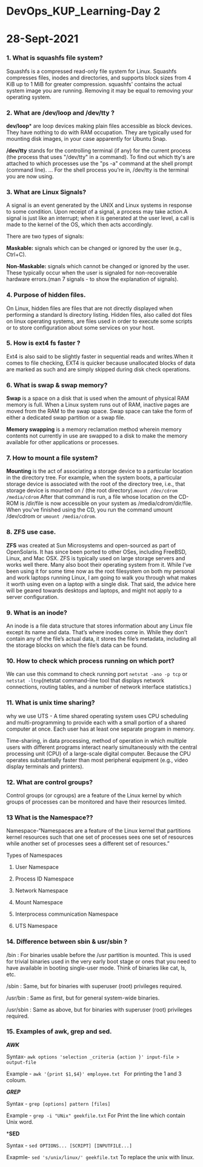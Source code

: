 # DevOps_KUP_Learning-Day 2                                                                                                                         

# 28-Sept-2021

### 1. What is squashfs file system?
Squashfs is a compressed read-only file system for Linux. Squashfs compresses files, inodes and directories, and
supports block sizes from 4 KiB up to 1 MiB for greater compression. squashfs' contains the actual system image you 
are running. Removing it may be equal to removing your operating system.

### 2. What are /dev/loop and /dev/tty ?
**dev/loop*** are loop devices making plain files accessible as block devices. They have nothing to do with RAM 
occupation. They are typically used for mounting disk images, in your case apparently for Ubuntu Snap. 

**/dev/tty** stands for the controlling terminal (if any) for the current process (the process that uses "/dev/tty" 
in a command). To find out which tty's are attached to which processes use the "ps -a" command at the shell prompt
  (command line). ... For the shell process you're in, /dev/tty is the terminal you are now using.


### 3. What are Linux Signals?
A signal is an event generated by the UNIX and Linux systems in response to some condition. Upon receipt of a signal,
a process may take action.A signal is just like an interrupt; when it is generated at the user level, a call is made to
the kernel of the OS, which then acts accordingly.

There are two types of signals:

**Maskable:** signals which can be changed or ignored by the user (e.g., Ctrl+C).

**Non-Maskable:** signals which cannot be changed or ignored by the user. These typically occur when the user is 
signaled for non-recoverable hardware errors.(man 7 signals - to show the explanation of signals).


### 4. Purpose of hidden files.
On Linux, hidden files are files that are not directly displayed when performing a standard ls directory listing. 
Hidden files, also called dot files on linux operating systems, are files used in order to execute some scripts or to 
store configuration about some services on your host.


### 5. How is ext4 fs faster ?
 Ext4 is also said to be slightly faster in sequential reads and writes.When it comes to file  checking, EXT4 is quicker
 because unallocated blocks of data are marked as such and are simply  skipped during disk check operations.
  
### 6. What is swap & swap memory?
**Swap** is a space on a disk that is used when the amount of physical RAM memory is full. When a Linux system runs out
of RAM, inactive pages are moved from the RAM to the swap space. Swap space can take the form of either a dedicated swap
partition or a swap file.

**Memory swapping** is a memory reclamation method wherein memory contents not currently in use are swapped to a disk to
make the memory available for other applications or processes. 

### 7. How to mount a file system?
**Mounting** is the act of associating a storage device to a particular location in the directory tree. 
For example, when the system boots, a particular storage device is associated with the root of the directory tree, i.e., 
that storage device is mounted on / (the root directory).```mount /dev/cdrom /media/cdrom``` After that command is run,
a file whose location on the CD-ROM is /dir/file is now accessible on your system as /media/cdrom/dir/file. When you've 
finished using the CD, you run the command umount /dev/cdrom or ```umount /media/cdrom```.


### 8. ZFS use case.
**ZFS** was created at Sun Microsystems and open-sourced as part of OpenSolaris. It has since been ported to other OSes,
including FreeBSD, Linux, and Mac OSX. ZFS is typically used on large storage servers and works well there. Many also 
boot their operating system from it. While I’ve been using it for some time now as the root filesystem on both my 
personal and work laptops running Linux,  I am going to walk you through what makes it worth using even on a laptop 
with a single disk. That said, the advice here will be geared towards desktops and laptops, and might not apply to a
server configuration.


### 9. What is an inode?
An inode is a file data structure that stores information about any Linux file except its name and data. 
That’s where inodes come in. While they don’t contain any of the file’s actual data, it stores the file’s metadata, 
including all the storage blocks on which the file’s data can be found. 


### 10. How to check which process running on which port?
We can use this command to check running port ```netstat -ano -p tcp``` or ```netstat -ltnp```(netstat command-line tool that displays network connections, routing
tables, and a number of network interface statistics.)

### 11. What is unix time sharing?
why we use UTS - A time shared operating system uses CPU scheduling and multi-programming to provide each with a small portion of a
shared computer at once. Each user has at least one separate program in memory.

Time-sharing, in data processing, method of operation in which multiple users with different programs interact nearly 
simultaneously with the central processing unit (CPU) of a large-scale digital computer. Because the CPU operates
substantially faster than most peripheral equipment (e.g., video display terminals and printers).



### 12. What are control groups?
Control groups (or cgroups) are a feature of the Linux kernel by which groups of processes can be monitored and have 
their resources limited.

### 13 What is the Namespace??

Namespace-“Namespaces are a feature of the Linux kernel that partitions kernel resources such that one set of processes
sees one set of resources while another set of processes sees a different set of resources.”

Types of Namespaces
1. User Namespace

2. Process ID Namespace

3. Network Namespace

4. Mount Namespace

5. Interprocess communication Namespace

6. UTS Namespace


###  14. Difference between sbin & usr/sbin ?
/bin : For binaries usable before the /usr partition is mounted. This is used for trivial binaries used in the very
early boot stage or ones that you need to have available in booting single-user mode. Think of binaries like cat,
ls, etc.

/sbin : Same, but for binaries with superuser (root) privileges required.

/usr/bin : Same as first, but for general system-wide binaries.

/usr/sbin : Same as above, but for binaries with superuser (root) privileges required.

### 15. Examples of awk, grep and sed.
***AWK***

Syntax- ```awk options 'selection _criteria {action }' input-file > output-file```

Example - ```awk '{print $1,$4}' employee.txt ``` For printing the 1 and 3 coloum.

***GREP***

Syntax - ```grep [options] pattern [files]```

Example - ```grep -i "UNix" geekfile.txt``` For Print the line which contain Unix word.

***SED**

Syntax - ```sed OPTIONS... [SCRIPT] [INPUTFILE...] ```

Exapmle- ```sed 's/unix/linux/' geekfile.txt``` To replace the unix with linux.

